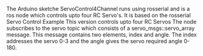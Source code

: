 The Arduino sketche ServoControl4Channel runs using rosserial and is a ros node which controls upto four RC Servo's. It is based on the rosserial Servo Control Example This version controls upto four RC Servos The node subscribes to the servo topic which consists of a servo_msgs::servo_array message. This message contains two elements, index and angle. The index addresses the servo 0-3 and the angle gives the servo required angle 0-180.
